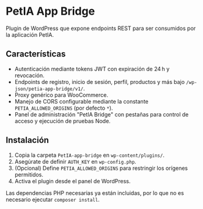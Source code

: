 # PetIA App Bridge

Plugin de WordPress que expone endpoints REST para ser consumidos por la aplicación PetIA.

## Características
- Autenticación mediante tokens JWT con expiración de 24 h y revocación.
- Endpoints de registro, inicio de sesión, perfil, productos y más bajo `/wp-json/petia-app-bridge/v1/`.
- Proxy genérico para WooCommerce.
- Manejo de CORS configurable mediante la constante `PETIA_ALLOWED_ORIGINS` (por defecto `*`).
- Panel de administración "PetIA Bridge" con pestañas para control de acceso y ejecución de pruebas Node.

## Instalación
1. Copia la carpeta `PetIA-app-bridge` en `wp-content/plugins/`.
2. Asegúrate de definir `AUTH_KEY` en `wp-config.php`.
3. (Opcional) Define `PETIA_ALLOWED_ORIGINS` para restringir los orígenes permitidos.
4. Activa el plugin desde el panel de WordPress.

Las dependencias PHP necesarias ya están incluidas, por lo que no es necesario ejecutar `composer install`.
